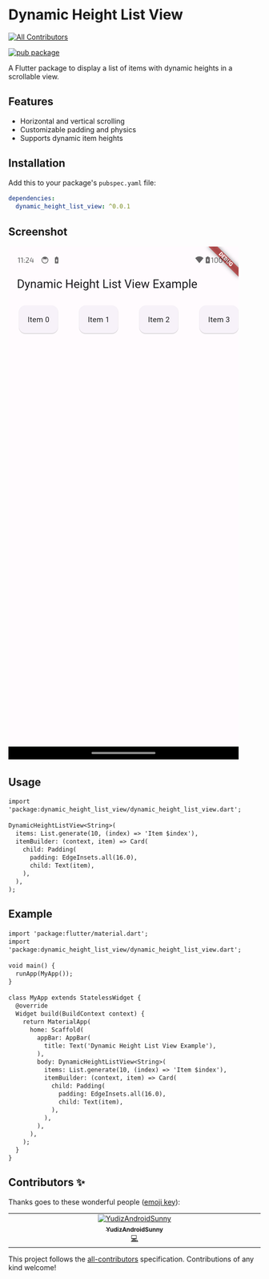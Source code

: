 # Dynamic Height List View
<!-- ALL-CONTRIBUTORS-BADGE:START - Do not remove or modify this section -->
[![All Contributors](https://img.shields.io/badge/all_contributors-1-orange.svg?style=flat-square)](#contributors-)
<!-- ALL-CONTRIBUTORS-BADGE:END -->

[![pub package](https://img.shields.io/pub/v/dynamic_height_list_view.svg)](https://pub.dev/packages/dynamic_height_list_view)

A Flutter package to display a list of items with dynamic heights in a scrollable view.

## Features

- Horizontal and vertical scrolling
- Customizable padding and physics
- Supports dynamic item heights

## Installation

Add this to your package's `pubspec.yaml` file:

```yaml
dependencies:
  dynamic_height_list_view: ^0.0.1
```

## Screenshot

![Screenshot](https://github.com/YudizAndroidSunny/dynamic_height_list_view/blob/main/example/example_ss_01.png?raw=true)


## Usage

```
import 'package:dynamic_height_list_view/dynamic_height_list_view.dart';

DynamicHeightListView<String>(
  items: List.generate(10, (index) => 'Item $index'),
  itemBuilder: (context, item) => Card(
    child: Padding(
      padding: EdgeInsets.all(16.0),
      child: Text(item),
    ),
  ),
);
```

## Example

```
import 'package:flutter/material.dart';
import 'package:dynamic_height_list_view/dynamic_height_list_view.dart';

void main() {
  runApp(MyApp());
}

class MyApp extends StatelessWidget {
  @override
  Widget build(BuildContext context) {
    return MaterialApp(
      home: Scaffold(
        appBar: AppBar(
          title: Text('Dynamic Height List View Example'),
        ),
        body: DynamicHeightListView<String>(
          items: List.generate(10, (index) => 'Item $index'),
          itemBuilder: (context, item) => Card(
            child: Padding(
              padding: EdgeInsets.all(16.0),
              child: Text(item),
            ),
          ),
        ),
      ),
    );
  }
}
```

## Contributors ✨

Thanks goes to these wonderful people ([emoji key](https://allcontributors.org/docs/en/emoji-key)):

<!-- ALL-CONTRIBUTORS-LIST:START - Do not remove or modify this section -->
<!-- prettier-ignore-start -->
<!-- markdownlint-disable -->
<table>
  <tbody>
    <tr>
      <td align="center" valign="top" width="14.28%"><a href="https://github.com/YudizAndroidSunny"><img src="https://avatars.githubusercontent.com/u/137782850?v=4?s=100" width="100px;" alt="YudizAndroidSunny"/><br /><sub><b>YudizAndroidSunny</b></sub></a><br /><a href="https://github.com/YudizAndroidSunny/dynamic_height_list_view/commits?author=YudizAndroidSunny" title="Code">💻</a></td>
    </tr>
  </tbody>
</table>

<!-- markdownlint-restore -->
<!-- prettier-ignore-end -->

<!-- ALL-CONTRIBUTORS-LIST:END -->

This project follows the [all-contributors](https://github.com/all-contributors/all-contributors) specification. Contributions of any kind welcome!